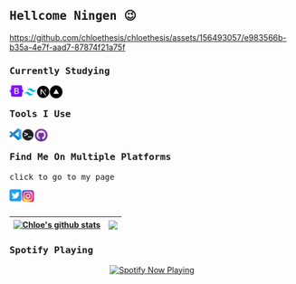 <h2 align="left">
  <samp>
    Hellcome Ningen 😉
  </samp>
</h2>



https://github.com/chloethesis/chloethesis/assets/156493057/e983566b-b35a-4e7f-aad7-87874f21a75f



<h3 align="left">
  <samp>
  Currently Studying
  </samp>
</h3>

<a title="Bootstrap" href="https://getbootstrap.com/">
  <img align="left" alt="tools" height="20px" src="/assets/bootstrap.png" />
</a>
<a title="Tailwind" href="https://tailwindcss.com/">
  <img align="left" alt="tools" height="23px" src="/assets/tailwind.png" />
</a>

<a title="NextJS" href="https://nextjs.org/">
  <img align="left" alt="logo" width="23px" height="23px" src="/assets/nextjs.png" />
</a>
<a title="Vercel" href="https://vercel.com/">
  <img align="left" alt="logo" width="23px" height="23px" src="/assets/vercel.png" />
</a>


<br>



<h3 align="left">
  <samp>
    Tools I Use
  </samp>
</h3>

<a title="Visual Studio Code" href="https://code.visualstudio.com/">
  <img align="left" alt="tools" width="21px" src="/assets/vscode.png" />
</a>
<a title="Terminal" href="https://github.com/topics/terminal">
  <img align="left" alt="tools" width="23px" src="/assets/terminal.png" />
</a>

<a title="Github Desktop" href="https://desktop.github.com/">
  <img align="left" alt="tools" width="24px" src="/assets/githubdesktop.png" />
</a>


<br>
  

<h3 align="left">
  <samp>
    Find Me On Multiple Platforms
  </samp>
</h3>

<p align="left">
  <samp>
    click to go to my page
  </samp>
</p>
<a title="Twitter" href="#">
  <img align="left" alt="My Twitter" width="21px" src="/assets/twitter.png" />
</a>
<a title="Instagram" href="https://instagram.com/zuck">
  <img align="left" alt="Instagram" width="24px" src="/assets/instagram.png" />
</a>

<br><br>



| <a href="https://github.com/chloethesis"><img align="center" src="https://github-readme-stats.vercel.app/api?username=chloethesis&title_color=0c0c0d&text_color=141414&icon_color=000&show_icons=true&include_all_commits=true&count_private=true&hide_border=true" alt="Chloe's github stats" /></a> | <a href="https://github.com/chloethesis"><img align="center" src="https://github-readme-stats.vercel.app/api/top-langs/?username=chloethesis&layout=compact&title_color=0c0c0d&text_color=141414&icon_color=000&show_icons=true&hide_border=true" /></a> |
| ------------- | ------------- |



<h3 align="left">
  <samp>
    Spotify Playing
  </samp>
</h3>

<p align="center">
  <a href="https://open.spotify.com/user/31v7orphniijgc24rgh7bs574kqm" target="_blank"><img src="https://now-playing-on-spotify.vercel.app/api/spotify" alt="Spotify Now Playing" width="350"/></a>
</p>
